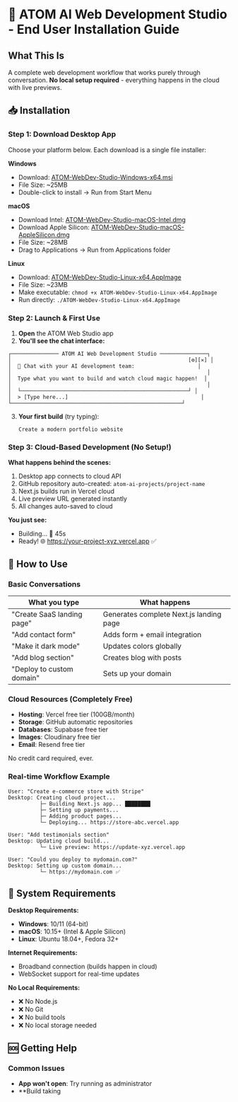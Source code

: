 # 🚀 ATOM AI Web Development Studio - End User Installation Guide

## What This Is
A complete web development workflow that works purely through conversation. **No local setup required** - everything happens in the cloud with live previews.

## 📥 Installation

### Step 1: Download Desktop App
Choose your platform below. Each download is a single file installer:

**Windows**
- Download: [ATOM-WebDev-Studio-Windows-x64.msi](https://github.com/rush86999/atom/releases/download/latest/ATOM-WebDev-Studio-Windows-x64.msi)
- File Size: ~25MB
- Double-click to install → Run from Start Menu

**macOS** 
- Download Intel: [ATOM-WebDev-Studio-macOS-Intel.dmg](https://github.com/rush86999/atom/releases/download/latest/ATOM-WebDev-Studio-macOS-Intel.dmg)
- Download Apple Silicon: [ATOM-WebDev-Studio-macOS-AppleSilicon.dmg](https://github.com/rush86999/atom/releases/download/latest/ATOM-WebDev-Studio-macOS-AppleSilicon.dmg) 
- File Size: ~28MB
- Drag to Applications → Run from Applications folder

**Linux**
- Download: [ATOM-WebDev-Studio-Linux-x64.AppImage](https://github.com/rush86999/atom/releases/download/latest/ATOM-WebDev-Studio-Linux-x64.AppImage)
- File Size: ~23MB
- Make executable: `chmod +x ATOM-WebDev-Studio-Linux-x64.AppImage`
- Run directly: `./ATOM-WebDev-Studio-Linux-x64.AppImage`

### Step 2: Launch & First Use

1. **Open** the ATOM Web Studio app
2. **You'll see the chat interface:**

```
┌─────────────── ATOM AI Web Development Studio ───────────────┐
│                                                        [⚙][✕] │
│  💬 Chat with your AI development team:                    │
│                                                              │
│  Type what you want to build and watch cloud magic happen!  │
│                                                              │
│  └─────────────────────────────────────────────────────┘ │
│  > [Type here...]                                          │
└──────────────────────────────────────────────────────┘
```

3. **Your first build** (try typing):
   ```
   Create a modern portfolio website
   ```

### Step 3: Cloud-Based Development (No Setup!)

**What happens behind the scenes:**
1. Desktop app connects to cloud API
2. GitHub repository auto-created: `atom-ai-projects/project-name`
3. Next.js builds run in Vercel cloud
4. Live preview URL generated instantly
5. All changes auto-saved to cloud

**You just see:**
- Building... 🔄 45s
- Ready! 🌐 https://your-project-xyz.vercel.app ✅

## 🎯 How to Use

### Basic Conversations
| What you type | What happens |
|---------------|--------------|
| "Create SaaS landing page" | Generates complete Next.js landing page |
| "Add contact form" | Adds form + email integration |
| "Make it dark mode" | Updates colors globally |
| "Add blog section" | Creates blog with posts |
| "Deploy to custom domain" | Sets up your domain |

### Cloud Resources (Completely Free)
- **Hosting**: Vercel free tier (100GB/month)
- **Storage**: GitHub automatic repositories
- **Databases**: Supabase free tier
- **Images**: Cloudinary free tier
- **Email**: Resend free tier

No credit card required, ever.

### Real-time Workflow Example

```
User: "Create e-commerce store with Stripe"
Desktop: Creating cloud project...
          ├─ Building Next.js app... ████████
          ├─ Setting up payments...
          ├─ Adding product pages...
          └─ Deploying... https://store-abc.vercel.app

User: "Add testimonials section"
Desktop: Updating cloud build...
          └─ Live preview: https://update-xyz.vercel.app

User: "Could you deploy to mydomain.com?"
Desktop: Setting up custom domain...
          └─ https://mydomain.com ✅
```

## 🔧 System Requirements

**Desktop Requirements:**
- **Windows**: 10/11 (64-bit)
- **macOS**: 10.15+ (Intel & Apple Silicon)
- **Linux**: Ubuntu 18.04+, Fedora 32+

**Internet Requirements:**
- Broadband connection (builds happen in cloud)
- WebSocket support for real-time updates

**No Local Requirements:**
- ❌ No Node.js
- ❌ No Git
- ❌ No build tools
- ❌ No local storage needed

## 🆘 Getting Help

### Common Issues
- **App won't open**: Try running as administrator
- **Build taking